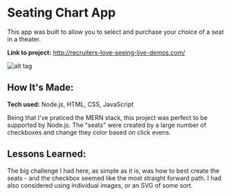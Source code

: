 # Seating Chart App

This app was built to allow you to select and purchase your choice of a seat in a theater.

**Link to project:** http://recruiters-love-seeing-live-demos.com/

![alt tag](http://placecorgi.com/1200/650)

## How It's Made:

**Tech used:** Node.js, HTML, CSS, JavaScript

Being that I've praticed the MERN stack, this project was perfect to be supported by Node.js. The "seats" were created by a large number of checkboxes and change they color based on click evens.

## Lessons Learned:

The big challenge I had here, as simple as it is, was how to best create the seats - and the checkbox seemed like the most straight forward path. I had also considered using individual images, or an SVG of some sort.
